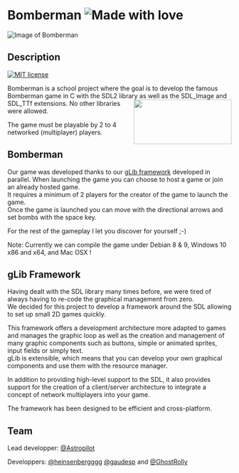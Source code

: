 # Bomberman ![Made with love](https://img.shields.io/badge/Made%20with-%E2%9D%A4%EF%B8%8F-yellow.svg)

![Image of Bomberman](https://static.tvtropes.org/pmwiki/pub/images/bomberman.png)

## Description
[![MIT license](https://img.shields.io/badge/license-MIT-green.svg)](./LICENSE)

Bomberman is a school project where the goal is to develop the famous Bomberman game in C with the SDL2 library as well as the SDL_Image and SDL_TTf extensions. <img align="right" width="220" height="100" src="https://upload.wikimedia.org/wikipedia/commons/thumb/c/cd/SDL_Logo.svg/220px-SDL_Logo.svg.png">
No other libraries were allowed.

The game must be playable by 2 to 4 networked (multiplayer) players.

## Bomberman

Our game was developed thanks to our [gLib framework](#glib-framework) developed in parallel.
When launching the game you can choose to host a game or join an already hosted game.<br/>
It requires a minimum of 2 players for the creator of the game to launch the game.<br/>
Once the game is launched you can move with the directional arrows and set bombs with the space key.

For the rest of the gameplay I let you discover for yourself ;-)

Note: Currently we can compile the game under Debian 8 & 9, Windows 10 x86 and x64, and Mac OSX !

## gLib Framework

Having dealt with the SDL library many times before, we were tired of always having to re-code the graphical management from zero.<br/>
We decided for this project to develop a framework around the SDL allowing to set up small 2D games quickly.

This framework offers a development architecture more adapted to games and manages the graphic loop as well as the creation and management of many graphic components such as buttons, simple or animated sprites, input fields or simply text.<br/>
gLib is extensible, which means that you can develop your own graphical components and use them with the resource manager.

In addition to providing high-level support to the SDL, it also provides support for the creation of a client/server architecture to integrate a concept of network multiplayers into your game.

The framework has been designed to be efficient and cross-platform.

## Team

Lead developper: [@Astropilot](https://github.com/Astropilot)

Developpers: [@heinsenbergggg](https://github.com/heinsenbergggg) [@gaudesp](https://github.com/gaudesp) and [@GhostRolly](https://github.com/GhostRolly)
